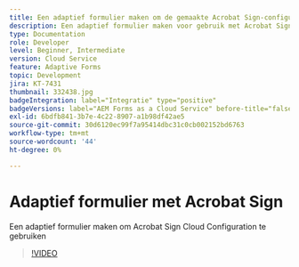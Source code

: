 ```yaml
---
title: Een adaptief formulier maken om de gemaakte Acrobat Sign-configuratie voor Cloud Servicen te gebruiken
description: Een adaptief formulier maken voor gebruik met Acrobat Sign
type: Documentation
role: Developer
level: Beginner, Intermediate
version: Cloud Service
feature: Adaptive Forms
topic: Development
jira: KT-7431
thumbnail: 332438.jpg
badgeIntegration: label="Integratie" type="positive"
badgeVersions: label="AEM Forms as a Cloud Service" before-title="false"
exl-id: 6bdfb841-3b7e-4c22-8907-a1b98df42ae5
source-git-commit: 30d6120ec99f7a95414dbc31c0cb002152bd6763
workflow-type: tm+mt
source-wordcount: '44'
ht-degree: 0%

---
```


# Adaptief formulier met Acrobat Sign

Een adaptief formulier maken om Acrobat Sign Cloud Configuration te gebruiken

>[!VIDEO](https://video.tv.adobe.com/v/332438?quality=12&learn=on)
